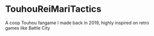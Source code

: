 # TouhouReiMariTactics
 A coop Touhou fangame I made back in 2019, highly inspired on retro games like Battle City
